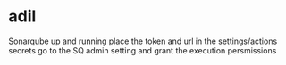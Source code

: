 # adil
Sonarqube up and running
place the token and url in the settings/actions secrets
go to the SQ admin setting and grant the execution persmissions
